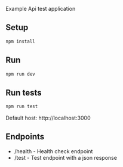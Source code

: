 Example Api test application

## Setup

```bash
npm install
```

## Run

```bash
npm run dev
```

## Run tests

```bash
npm run test
```

Default host: http://localhost:3000

## Endpoints

- /health - Health check endpoint
- /test - Test endpoint with a json response
